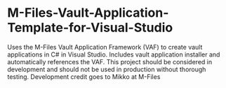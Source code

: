# M-Files-Vault-Application-Template-for-Visual-Studio
Uses the M-Files Vault Application Framework (VAF) to create vault applications in C# in Visual Studio. Includes vault application installer and automatically references the VAF. This project should be considered in development and should not be used in production without thorough testing. Development credit goes to Mikko at M-Files
